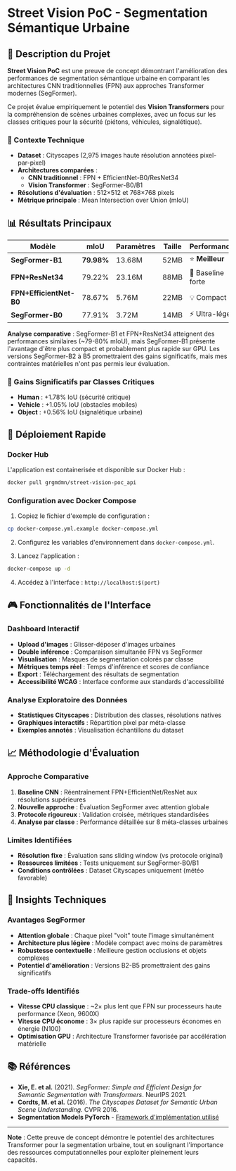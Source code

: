 # Street Vision PoC - Segmentation Sémantique Urbaine

## 🎯 Description du Projet

**Street Vision PoC** est une preuve de concept démontrant l'amélioration des performances de segmentation sémantique urbaine en comparant les architectures CNN traditionnelles (FPN) aux approches Transformer modernes (SegFormer).

Ce projet évalue empiriquement le potentiel des **Vision Transformers** pour la compréhension de scènes urbaines complexes, avec un focus sur les classes critiques pour la sécurité (piétons, véhicules, signalétique).

### 🔬 Contexte Technique

- **Dataset** : Cityscapes (2,975 images haute résolution annotées pixel-par-pixel)
- **Architectures comparées** : 
  - **CNN traditionnel** : FPN + EfficientNet-B0/ResNet34
  - **Vision Transformer** : SegFormer-B0/B1
- **Résolutions d'évaluation** : 512×512 et 768×768 pixels
- **Métrique principale** : Mean Intersection over Union (mIoU)

## 📊 Résultats Principaux

| **Modèle** | **mIoU** | **Paramètres** | **Taille** | **Performance** |
|------------|----------|----------------|------------|-----------------|
| **SegFormer-B1** | **79.98%** | 13.68M | 52MB | ⭐ **Meilleur** |
| **FPN+ResNet34** | 79.22% | 23.16M | 88MB | 🔄 Baseline forte |
| **FPN+EfficientNet-B0** | 78.67% | 5.76M | 22MB | 💡 Compact |
| **SegFormer-B0** | 77.91% | 3.72M | 14MB | ⚡ Ultra-léger |

**Analyse comparative** : SegFormer-B1 et FPN+ResNet34 atteignent des performances similaires (~79-80% mIoU), mais SegFormer-B1 présente l'avantage d'être plus compact et probablement plus rapide sur GPU. Les versions SegFormer-B2 à B5 promettraient des gains significatifs, mais mes contraintes matérielles n'ont pas permis leur évaluation.

### 🎯 Gains Significatifs par Classes Critiques

- **Human** : +1.78% IoU (sécurité critique)
- **Vehicle** : +1.05% IoU (obstacles mobiles)
- **Object** : +0.56% IoU (signalétique urbaine)

## 🚀 Déploiement Rapide

### Docker Hub

L'application est containerisée et disponible sur Docker Hub :

```bash
docker pull grgmdmn/street-vision-poc_api
```

### Configuration avec Docker Compose

1. Copiez le fichier d'exemple de configuration :
```bash
cp docker-compose.yml.example docker-compose.yml
```

2. Configurez les variables d'environnement dans `docker-compose.yml`.

3. Lancez l'application :
```bash
docker-compose up -d
```

4. Accédez à l'interface : `http://localhost:$(port)`

## 🎮 Fonctionnalités de l'Interface

### Dashboard Interactif

- **Upload d'images** : Glisser-déposer d'images urbaines
- **Double inférence** : Comparaison simultanée FPN vs SegFormer
- **Visualisation** : Masques de segmentation colorés par classe
- **Métriques temps réel** : Temps d'inférence et scores de confiance
- **Export** : Téléchargement des résultats de segmentation
- **Accessibilité WCAG** : Interface conforme aux standards d'accessibilité

### Analyse Exploratoire des Données

- **Statistiques Cityscapes** : Distribution des classes, résolutions natives
- **Graphiques interactifs** : Répartition pixel par méta-classe
- **Exemples annotés** : Visualisation échantillons du dataset

## 📈 Méthodologie d'Évaluation

### Approche Comparative

1. **Baseline CNN** : Réentraînement FPN+EfficientNet/ResNet aux résolutions supérieures
2. **Nouvelle approche** : Évaluation SegFormer avec attention globale
3. **Protocole rigoureux** : Validation croisée, métriques standardisées
4. **Analyse par classe** : Performance détaillée sur 8 méta-classes urbaines

### Limites Identifiées

- **Résolution fixe** : Évaluation sans sliding window (vs protocole original)
- **Ressources limitées** : Tests uniquement sur SegFormer-B0/B1
- **Conditions contrôlées** : Dataset Cityscapes uniquement (météo favorable)

## 🔬 Insights Techniques

### Avantages SegFormer

- **Attention globale** : Chaque pixel "voit" toute l'image simultanément
- **Architecture plus légère** : Modèle compact avec moins de paramètres
- **Robustesse contextuelle** : Meilleure gestion occlusions et objets complexes
- **Potentiel d'amélioration** : Versions B2-B5 promettraient des gains significatifs

### Trade-offs Identifiés

- **Vitesse CPU classique** : ~2× plus lent que FPN sur processeurs haute performance (Xeon, 9600X)
- **Vitesse CPU économe** : 3× plus rapide sur processeurs économes en énergie (N100)
- **Optimisation GPU** : Architecture Transformer favorisée par accélération matérielle

## 📚 Références

- **Xie, E. et al.** (2021). *SegFormer: Simple and Efficient Design for Semantic Segmentation with Transformers*. NeurIPS 2021.
- **Cordts, M. et al.** (2016). *The Cityscapes Dataset for Semantic Urban Scene Understanding*. CVPR 2016.
- **Segmentation Models PyTorch** - [Framework d'implémentation utilisé](https://github.com/qubvel/segmentation_models.pytorch)

---

**Note** : Cette preuve de concept démontre le potentiel des architectures Transformer pour la segmentation urbaine, tout en soulignant l'importance des ressources computationnelles pour exploiter pleinement leurs capacités.